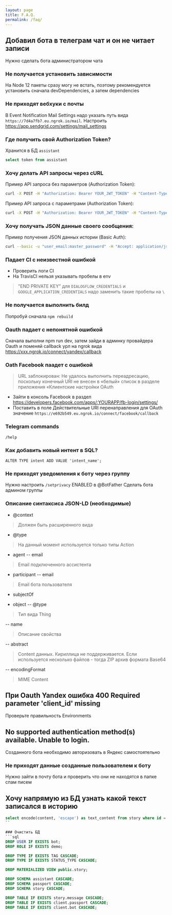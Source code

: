 ```yaml
---
layout: page
title: F.A.Q.
permalink: /faq/
---
```


## Добавил бота в телеграм чат и он не читает записи
Нужно сделать бота администратором чата

### Не получается установить зависимости
На Node 12 пакеты сразу могу не встать, поэтому рекомендуется установить сначала devDependencies, а затем dependencies

### Не приходят вебхуки с почты
В Event Notification Mail Settings надо указать путь вида `https://7d4a7fb7.eu.ngrok.io/mail`. Настроить https://app.sendgrid.com/settings/mail_settings

### Где получить свой Authorization Token?
Хранится в БД `assistant`
```sql
select token from assistant
```

### Хочу делать API запросы через cURL 
Пример API запроса без параметров (Authorization Token):
```bash
curl -X POST -H "Authorization: Bearer YOUR_JWT_TOKEN" -H "Content-Type: application/json" -H "Accept: application/schema+json" --data '{"jsonrpc":"2.0","method":"ping","params":{},"id":1}' http://127.0.0.1:9000/api/ping
```

Пример API запроса с параметрами (Authorization Token):
```bash
curl -X POST -H "Authorization: Bearer YOUR_JWT_TOKEN" -H "Content-Type: application/json" -H "Accept: application/schema+json" --data '{"jsonrpc":"2.0","method":"help","params":'{"jsonrpc":"2.0","method":"ping","params":{"@context":{"schema":"http://schema.org/","agent":"schema:agent","name":"schema:name"},"@type":"AllocateAction","agent":{"@type":"Person","name":"prosto-diary"},"name":"Ping", ... }}}},"id":1}'' http://127.0.0.1:9000/api
```

### Хочу получать JSON данные своего сообщения:
Пример получения JSON данных истории (Basic Auth):
```bash
curl --basic -u "user_email:master_password" -H "Accept: application/json" http://0.0.0.0:9000/message/73050f7c-2781-4f1a-b9f7-992f1d65f22e
```

### Падает CI с неизвестной ошибкой
* Проверить логи CI
* На TravisCI нельзя указывать пробелы в env
> "END PRIVATE KEY" для `DIALOGFLOW_CREDENTIALS` и `GOOGLE_APPLICATION_CREDENTIALS` надо заменить такие пробелы на `\ `

### Не получается выполнить билд
Попробуй сначала `npm rebuild`

### Oauth падает с непонятной ошибкой
Сначала выполни npm run dev, затем зайди в админку провайдера Oauth и поменяй callback урл на ngrok вида https://xxx.ngrok.io/connect/yandex/callback

### Oath Facebook паадет с ошибкой
> URL заблокирован: Не удалось выполнить переадресацию, поскольку конечный URI не внесен в «белый» список в разделе приложения «Клиентские настройки OAuth
- Зайти в консоль Facebook в раздел https://developers.facebook.com/apps/:YOURAPP/fb-login/settings/
- Поставить в поле Действительные URI перенаправления для OAuth значение `https://e692b549.eu.ngrok.io/connect/facebook/callback`

### Telegram commands
```
/help
```

### Как добавить новый интент в SQL?
```sqlite-psql
ALTER TYPE intent ADD VALUE 'intent_name';
```

### Не приходят уведомления к боту через группу
Нужно настроить `/setprivacy` ENABLED в @BotFather
Сделать бота админом группы

### Описание синтаксиса JSON-LD (необходимые)
- @context 
> Должен быть расширенного вида
- @type
> На данный момент используется только типы Action
- agent
-- email 
> Email подключенного ассистента

- participant
-- email
> Email бота пользователя

- subjectOf

- object
-- @type
> Тип вида Thing

-- name 
> Описание свойства

-- abstract
> Content данных. Кириллица не поддерживается. Если используется несколько файлов - тогда ZIP архив формата Base64

-- encodingFormat
> MIME Content

## При Oauth Yandex ошибка 400 Required parameter 'client_id' missing
Проверьте правильность Environments

## No supported authentication method(s) available. Unable to login.
Созданного бота необходимо авторизовать в Яндекс самостоятельно

### Не приходят данные созданные пользователем к боту
Нужно зайти в почту бота и проверить что они не находятся в папке спам писем

## Хочу напрямую из БД узнать какой текст записался в историю
```sql
select encode(content, 'escape') as text_content from story where id = 'b8ea5534-7a39-4846-a559-fb480f57bc14'
``

### Очистить БД
```sql
DROP USER IF EXISTS bot;
DROP ROLE IF EXISTS demo;

DROP TYPE IF EXISTS TAG CASCADE;
DROP TYPE IF EXISTS STATUS_TYPE CASCADE;

DROP MATERIALIZED VIEW public.story;

DROP SCHEMA assistant CASCADE;
DROP SCHEMA passport CASCADE;
DROP SCHEMA story CASCADE;

DROP TABLE IF EXISTS story.message CASCADE;
DROP TABLE IF EXISTS client.passport CASCADE;
DROP TABLE IF EXISTS client.bot CASCADE;
``` 
